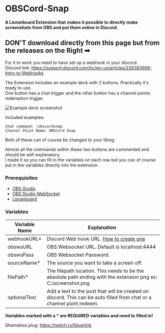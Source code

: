 # OBSCord-Snap
**A Lioranboard Extension that makes it possible to directly make screenshots from OBS and put them online in Discord.**

## DON'T download directly from this page but from the releases on the Right ➡

For it to work you need to have set up a webhook in your discord.  
Discord link: https://support.discord.com/hc/en-us/articles/228383668-Intro-to-Webhooks

The Extension includes an example deck with 2 buttons. Practically it's ready to use.  
One button has a chat trigger and the other button has a channel points redemption trigger.  
  
![Example deck screenshot](https://github.com/XSilverlink/LB-OBSCord-Snap/blob/main/Screenshots/LioranBoard_Receiver_1.png)

Included examples:
```
Chat command: !obscordsnap
Channel Point Name: OBSCord Snap
```
Both of these can of course be changed to your liking.

Almost all the commands within these two buttons are commented and should be self-explanatory.  
I made it so you can fill in the variables on each row but you can of course put in the variables directly into the extension.

### Prerequisites
* [OBS Studio](https://obsproject.com/)
* [OBS Studio WebSocket](https://github.com/Palakis/obs-websocket/releases)
* [Lioranboard](https://obsproject.com/forum/resources/lioranboard-stream-deck-animator.862/)

### Variables
Variable Name | Explanation 
------------ | -------------
webhookURL* | Discord Web hook URL. [How to create one](https://support.discord.com/hc/en-us/articles/228383668-Intro-to-Webhooks)
obswsURL | OBS Websocket URL. Default is localhost:4444
obswsPass | OBS Websocket Password.
sourceName* | The source you want to take a screen off.
filePath* | The filepath location. This needs to be the absolute path ending with the extension png ex: C:/screenshot.png
optionalText | Add a text to the post that will be created on discord. This can be auto filled from chat or a channel point redeem.

**Variables marked with a * are REQUIRED variables and need to filled in!**

Shameless plug: https://twitch.tv/Silverlink
